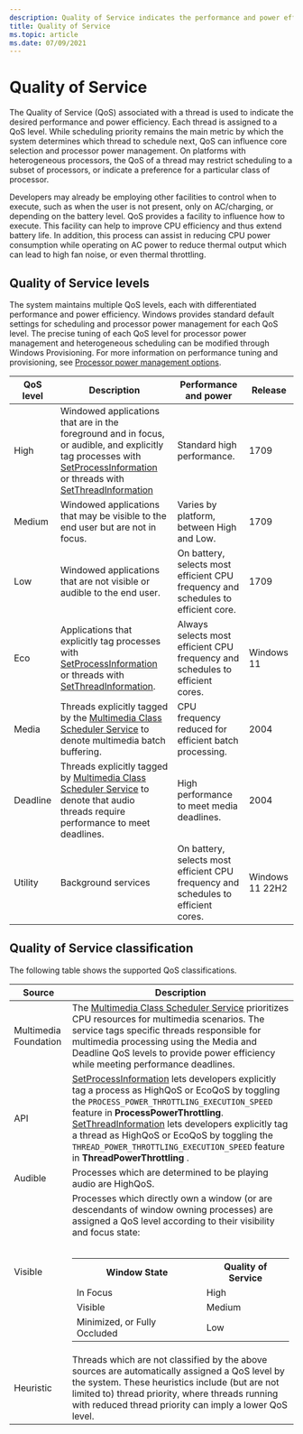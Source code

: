 ```yaml
---
description: Quality of Service indicates the performance and power efficiency of a thread, which can influence thread scheduling and processor power management.
title: Quality of Service
ms.topic: article
ms.date: 07/09/2021
---
```


# Quality of Service

The Quality of Service (QoS) associated with a thread is used to indicate the desired performance and power efficiency. Each thread is assigned to a QoS level. While scheduling priority remains the main metric by which the system determines which thread to schedule next, QoS can influence core selection and processor power management. On platforms with heterogeneous processors, the QoS of a thread may restrict scheduling to a subset of processors, or indicate a preference for a particular class of processor.

Developers may already be employing other facilities to control when to execute, such as when the user is not present, only on AC/charging, or depending on the battery level. QoS provides a facility to influence how to execute. This facility can help to improve CPU efficiency and thus extend battery life. In addition, this process can assist in reducing CPU power consumption while operating on AC power to reduce thermal output which can lead to high fan noise, or even thermal throttling.

## Quality of Service levels

The system maintains multiple QoS levels, each with differentiated performance and power efficiency. Windows provides standard default settings for scheduling and processor power management for each QoS level. The precise tuning of each QoS level for processor power management and heterogeneous scheduling can be modified through Windows Provisioning. For more information on performance tuning and provisioning, see [Processor power management options](/windows-hardware/customize/power-settings/configure-processor-power-management-options).

| QoS level | Description|Performance and power | Release |
| --- | --- | --- | --- |
| High | Windowed applications that are in the foreground and in focus, or audible, and explicitly tag processes with [SetProcessInformation](/windows/desktop/api/processthreadsapi/nf-processthreadsapi-setprocessinformation) or threads with [SetThreadInformation](/windows/win32/api/processthreadsapi/nf-processthreadsapi-setthreadinformation) | Standard high performance. |1709 |
| Medium | Windowed applications that may be visible to the end user but are not in focus. | Varies by platform, between High and Low. | 1709 |
| Low | Windowed applications that are not visible or audible to the end user. | On battery, selects most efficient CPU frequency and schedules to efficient core. | 1709 |
| Eco | Applications that explicitly tag processes with [SetProcessInformation](/windows/desktop/api/processthreadsapi/nf-processthreadsapi-setprocessinformation) or threads with [SetThreadInformation](/windows/win32/api/processthreadsapi/nf-processthreadsapi-setthreadinformation). | Always selects most efficient CPU frequency and schedules to efficient cores. | Windows 11 |
| Media | Threads explicitly tagged by the [Multimedia Class Scheduler Service](/windows/desktop/procthread/multimedia-class-scheduler-service) to denote multimedia batch buffering. | CPU frequency reduced for efficient batch processing. | 2004 |
| Deadline | Threads explicitly tagged by [Multimedia Class Scheduler Service](/windows/desktop/procthread/multimedia-class-scheduler-service) to denote that audio threads require performance to meet deadlines. | High performance to meet media deadlines. | 2004 |
| Utility | Background services | On battery, selects most efficient CPU frequency and schedules to efficient cores. | Windows 11 22H2 |

## Quality of Service classification

The following table shows the supported QoS classifications.

| Source | Description |
| --- | --- |
| Multimedia Foundation | The [Multimedia Class Scheduler Service](/windows/desktop/procthread/multimedia-class-scheduler-service) prioritizes CPU resources for multimedia scenarios. The service tags specific threads responsible for multimedia processing using the Media and Deadline QoS levels to provide power efficiency while meeting performance deadlines.  |
| API | [SetProcessInformation](/windows/desktop/api/processthreadsapi/nf-processthreadsapi-setprocessinformation) lets developers explicitly tag a process as HighQoS or EcoQoS by toggling the `PROCESS_POWER_THROTTLING_EXECUTION_SPEED` feature in **ProcessPowerThrottling**.</br>[SetThreadInformation](/windows/desktop/api/processthreadsapi/nf-processthreadsapi-setprocessinformation) lets developers explicitly tag a thread as HighQoS or EcoQoS by toggling the `THREAD_POWER_THROTTLING_EXECUTION_SPEED` feature in **ThreadPowerThrottling** .  |
| Audible | Processes which are determined to be playing audio are HighQoS. |
| Visible | Processes which directly own a window (or are descendants of window owning processes) are assigned a QoS level according to their visibility and focus state:</br></br><table><tr><th>Window State</th><th>Quality of Service</th></tr><tr><td>In Focus</td><td>High</td></tr><tr><td>Visible</td><td>Medium</td></tr><tr><td>Minimized, or Fully Occluded</td><td>Low</td></tr></table> |
| Heuristic | Threads which are not classified by the above sources are automatically assigned a QoS level by the system. These heuristics include (but are not limited to) thread priority, where threads running with reduced thread priority can imply a lower QoS level. |
